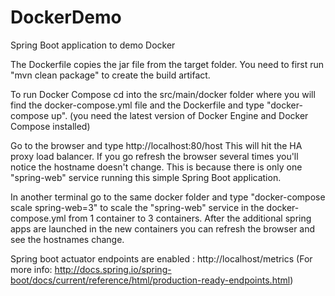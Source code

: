 # DockerDemo
Spring Boot application to demo Docker

The Dockerfile copies the jar file from the target folder.  You need to first run "mvn clean package" to create the build artifact.

To run Docker Compose cd into the src/main/docker folder where you will find the docker-compose.yml file and the Dockerfile and type "docker-compose up". (you need the latest version of Docker Engine and Docker Compose installed)

Go to the browser and type http://localhost:80/host This will hit the HA proxy load balancer. If you go refresh the browser several times you'll notice the hostname doesn't change.  This is because there is only one
"spring-web" service running this simple Spring Boot application.

In another terminal go to the same docker folder and type "docker-compose scale spring-web=3" to scale the "spring-web" service in the docker-compose.yml from 1 container to 3 containers.
After the additional spring apps are launched in the new containers you can refresh the browser and see the hostnames change. 

Spring boot actuator endpoints are enabled : http://localhost/metrics  (For more info: http://docs.spring.io/spring-boot/docs/current/reference/html/production-ready-endpoints.html)